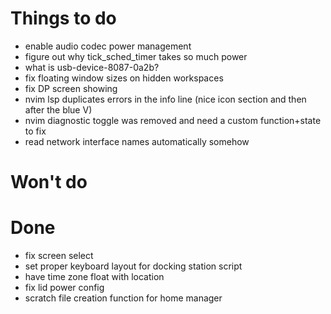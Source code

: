 
# Things to do

- enable audio codec power management
- figure out why tick_sched_timer takes so much power
- what is usb-device-8087-0a2b?
- fix floating window sizes on hidden workspaces
- fix DP screen showing
- nvim lsp duplicates errors in the info line (nice icon section and then after the blue V)
- nvim diagnostic toggle was removed and need a custom function+state to fix
- read network interface names automatically somehow

# Won't do

# Done

- fix screen select
- set proper keyboard layout for docking station script
- have time zone float with location
- fix lid power config
- scratch file creation function for home manager

